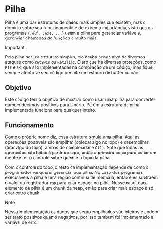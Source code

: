 # Pilha
Pilha é uma das estruturas de dados mais simples que existem, mas o domínio sobre seu funcionamento é de extrema importância, visto que os programas (`.elf, .exe, ...`) usam a pilha para gerenciar variáveis, gerenciar chamadas de funções e muito mais. 

> [!IMPORTANT]
> Pela pilha ser um estrutura simples, ela acaba sendo alvo de diversos ataques como `Ret2win` ou `Ret2libc`. Claro que há diversas proteções, como `PIE` e `NX`, que são implementadas na compilação de um código, mas fique sempre atento se seu código permite um estouro de buffer ou não.

## Objetivo
Este código tem o objetivo de mostrar como usar uma pilha para converter número decimais positivos para binário. Porém a estrutura de pilha implementada funciona para qualquer inteiro. 

## Funcionamento
Como o próprio nome diz, essa estrutura simula uma pilha. Aqui as operações possíveis são empilhar (colocar algo no topo) e desempilhar (tirar algo do topo), ambas de complexidade `O(1)`. Note que todas as operações são feitas à partir do topo, então a primeira coisa para se ter em mente é ter o controle sobre quem é o topo da pilha.

Com o controle do topo, o resto da implementação depende de como o programador vai querer gerenciar sua pilha. No caso dos programas executáveis a pilha é uma região contínua de memória, então eles subtraem o valor do registrador `rsp` para criar espaço na pilha. Nesse caso, cada elemento da pilha é um chunk da heap, então para criar mais espaço é só criar outro chunk.

> [!NOTE]
> Nessa implementação os dados que serão empilhados são inteiros e podem ser tanto positivos quanto negativos, por isso também foi implementado a variável de erro.
